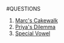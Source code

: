#QUESTIONS

1. [Marc's Cakewalk](https://www.hackerrank.com/contests/girlscript-education-outreach-contest-2-dsa1/challenges/marcs-cakewalk)
2. [Priya's Dilemma](https://www.hackerrank.com/contests/girlscript-education-outreach-contest-2-dsa1/challenges/priyas-dilemma)
3. [Special Vowel](https://www.hackerrank.com/contests/girlscript-education-outreach-contest-2-dsa1/challenges/special-vowel)